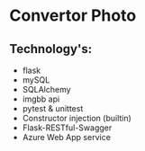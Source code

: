 # Convertor Photo
## Technology's:
- flask
- mySQL
- SQLAlchemy
- imgbb api
- pytest & unittest
- Constructor injection (builtin)
- Flask-RESTful-Swagger
- Azure Web App service
